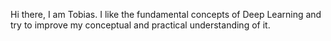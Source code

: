 Hi there, I am Tobias. I like the fundamental concepts of Deep Learning and try to improve my conceptual and practical understanding of it.
